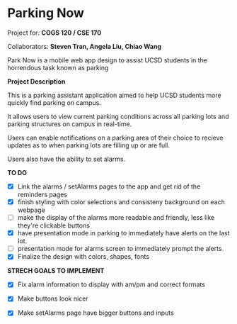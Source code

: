 # Parking Now

Project for: **COGS 120 / CSE 170**

Collaborators: **Steven Tran, Angela Liu, Chiao Wang**

Park Now is a mobile web app design to assist UCSD students in the horrendous task known as parking

**Project Description**

This is a parking assistant application aimed to help UCSD students more quickly find 
parking on campus.

It allows users to view current parking conditions across all parking lots and 
parking structures on campus in real-time.

Users can enable notifications on a parking area of their choice to recieve updates
as to when parking lots are filling up or are full. 

Users also have the ability to set alarms.

**TO DO**
* [x] Link the alarms / setAlarms pages to the app and get rid of the reminders pages
* [x] finish styling with color selections and consisteny background on each webpage
* [ ] make the display of the alarms more readable and friendly, less like they're clickable buttons
* [x] have presentation mode in parking to immediately have alerts on the last lot. 
* [ ] presentation mode for alarms screen to immediately prompt the alerts.
* [x] Finalize the design with colors, shapes, fonts

**STRECH GOALS TO IMPLEMENT**
* [x] Fix alarm information to display with am/pm and correct formats
* [x] Make buttons look nicer
* [x] Make setAlarms page have bigger buttons and inputs



